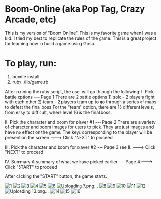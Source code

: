 # Boom-Online (aka Pop Tag, Crazy Arcade, etc)

This is my version of "Boom Online". This is my favorite game when I was a kid. I tried my best to replicate the rules of the game. This is a great project for
learning how to build a game using Gosu.



# To play, run:
  1) bundle install
  2) ruby ./lib/game.rb

After running the ruby script, the user will go through the following:
  I. Pick battle options  --- Page 1
    There are 2 battle options
      1) solo   -     2 players fight with each other
      2) team   -     2 players team up to go through a series of maps to defeat the final boss
    For the "team" option, there are 16 different levels, from easy to difficult, where level 16 is the final boss.
   
  II. Pick the character and boom for player #1 --- Page 2
    There are a variety of character and boom images for users to pick. They are just images and have no effect on the game.
    The keys corresponding to the player will be present on the screen
    ---> Click "NEXT" to proceed

  III. Pick the character and boom for player #2 --- Page 3
    see II.
    ---> Click "NEXT" to proceed

  IV. Summary
    A summary of what we have picked earlier --- Page 4
    ---> Click "START" to proceed

After clicking the "START" button, the game starts.



![1](https://github.com/haolam05/Boom-Online/assets/71291057/6327664f-0548-4559-87e0-4149d000e7d8)
![2](https://github.com/haolam05/Boom-Online/assets/71291057/02e1970b-b369-4d25-9504-93c7fbc0e670)
![3](https://github.com/haolam05/Boom-Online/assets/71291057/188bb274-e110-4704-91bd-9f4c68a2ed1d)
![4](https://github.com/haolam05/Boom-Online/assets/71291057/e027b323-552e-4919-9001-ca702342c4c0)
![5](https://github.com/haolam05/Boom-Online/assets/71291057/2b13e67d-02a4-44b8-bbc6-f7741c9810e0)
![6](https://github.com/haolam05/Boom-Online/assets/71291057/cf90cfc6-2011-4172-a026-5ab01adfc5d7)
![Uploading 7.png…]()
![8](https://github.com/haolam05/Boom-Online/assets/71291057/93f2d1cc-7bfd-41cf-9093-cd22af1ec725)
![9](https://github.com/haolam05/Boom-Online/assets/71291057/fa0d7e0e-0767-4cf5-9140-d1b7649ab07a)
![10](https://github.com/haolam05/Boom-Online/assets/71291057/1c585385-65c2-4a9f-bd90-d44e2e8632d0)
![11](https://github.com/haolam05/Boom-Online/assets/71291057/b022538a-898e-4009-ad21-6485cc311676)
![12](https://github.com/haolam05/Boom-Online/assets/71291057/c59b6028-37e7-4c82-92bd-0c36c30e0821)
![Uploading 13.png…]()
![14](https://github.com/haolam05/Boom-Online/assets/71291057/ff0fc6bf-4718-4366-ac84-7c60e429d2e4)
![15](https://github.com/haolam05/Boom-Online/assets/71291057/b96e7fd2-3cdd-4422-84f7-bfc07a813349)
![16](https://github.com/haolam05/Boom-Online/assets/71291057/8e476067-61b0-4bcd-acf6-90cae8b4afce)
